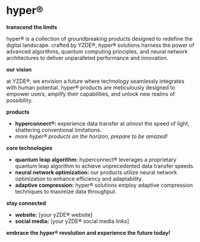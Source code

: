 # hyper®

**transcend the limits**

hyper® is a collection of groundbreaking products designed to redefine the digital landscape. crafted by YZDE®, hyper® solutions harness the power of advanced algorithms, quantum computing principles, and neural network architectures to deliver unparalleled performance and innovation.

**our vision**

at YZDE®, we envision a future where technology seamlessly integrates with human potential. hyper® products are meticulously designed to empower users, amplify their capabilities, and unlock new realms of possibility.

**products**

* **hyperconnect®:** experience data transfer at *almost* the speed of light, shattering conventional limitations.
* *more hyper® products on the horizon, prepare to be amazed!*

**core technologies**

* **quantum leap algorithm:** hyperconnect® leverages a proprietary quantum leap algorithm to achieve unprecedented data transfer speeds.
* **neural network optimization:** our products utilize neural network optimization to enhance efficiency and adaptability.
* **adaptive compression:** hyper® solutions employ adaptive compression techniques to maximize data throughput.

**stay connected**

* **website:** [your yZDE® website]
* **social media:** [your yZDE® social media links]

**embrace the hyper® revolution and experience the future today!**
